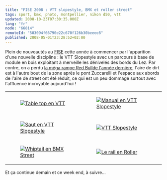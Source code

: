 ```yaml
---
title: "FISE 2008 : VTT slopestyle, BMX et roller street"
tags: sport, bmx, photo, montpellier, nikon d50, vtt
updated: 2008-10-23T07:30:35.000Z
lang: "fr"
node: "66814"
remoteId: "503094f66790e22c670f126b30beeee8"
published: 2008-05-01T23:28:52+02:00
---
```


Plein de nouveautés au [FISE](http://www.fise-events.com/) cette année à
commencer par l'apparition d'une nouvelle discipline : le VTT
Slopestyle avec un parcours à base de
module en bois exploitant à merveille les dénivelés des bords du Lez. Par
contre, on a perdu [la méga rampe Red Bull](/images/bmx-rampe.jpg)[de l'année
dernière](/post/nokia-fise-2007-roller-street-bmx-rampe-wakeboard-and-bmx-street),
l'aire de dirt est à l'autre bout de la zone après le pont Zuccarelli et
l'espace aux abords de l'aire de street ont été réduit, ce qui est un peu
dommage surtout avec l'affluence incroyable aujourd'hui !

<table class="table-centre"><tr><td><figure class="object-center"><a href="/images/table-top-en-vtt.jpg"><img src="/images/330x/table-top-en-vtt.jpg" alt="Table top en VTT">
</a></figure></td>
<td><figure class="object-center"><a href="/images/manual-en-vtt-slopestyle.jpg"><img src="/images/330x/manual-en-vtt-slopestyle.jpg" alt="Manual en VTT Slopestyle">
</a></figure></td>
</tr>
<tr><td><figure class="object-center"><a href="/images/saut-en-vtt-slopestyle.jpg"><img src="/images/330x/saut-en-vtt-slopestyle.jpg" alt="Saut en VTT Slopestyle">
</a></figure></td>
<td><figure class="object-center"><a href="/images/vtt-slopestyle.jpg"><img src="/images/330x/vtt-slopestyle.jpg" alt="VTT Slopestyle">
</a></figure></td>
</tr>
<tr><td><figure class="object-center"><a href="/images/whiptail-en-bmx-street.jpg"><img src="/images/330x/whiptail-en-bmx-street.jpg" alt="Whiptail en BMX Street">
</a></figure></td>
<td><figure class="object-center"><a href="/images/le-rail-en-roller.jpg"><img src="/images/330x/le-rail-en-roller.jpg" alt="Le rail en Roller">
</a></figure></td>
</tr>

</table>

Et ça continue demain et ce week end, à suivre...
